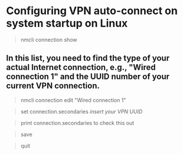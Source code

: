 # Configuring VPN auto-connect on system startup on Linux

>nmcli connection show

## In this list, you need to find the type of your actual Internet connection, e.g., "Wired connection 1" and the UUID number of your current VPN connection.

>nmcli connection edit "Wired connection 1" 

>set connection.secondaries *insert your VPN UUID*

>print connection.secondaries to check this out

>save

>quit
